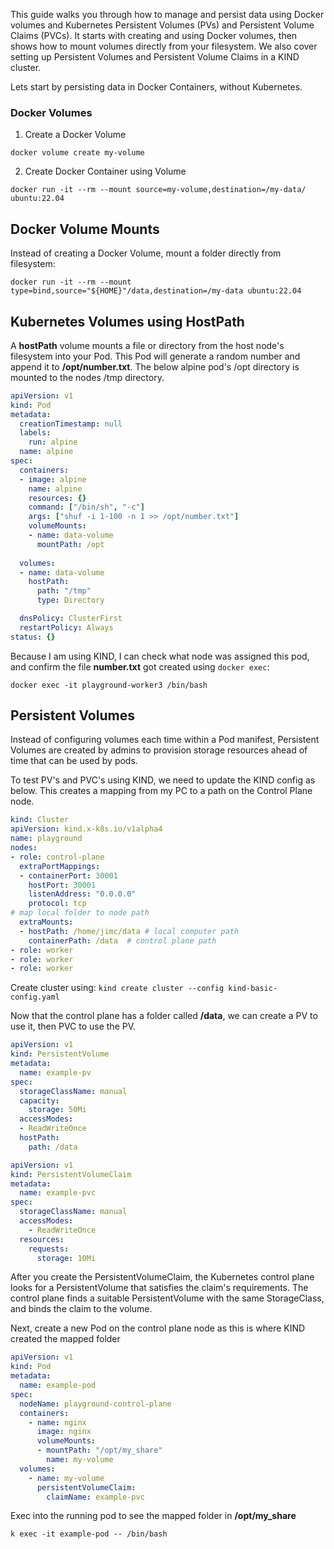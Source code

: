 This guide walks you through how to manage and persist data using Docker volumes and Kubernetes Persistent Volumes (PVs) and Persistent Volume Claims (PVCs). It starts with creating and using Docker volumes, then shows how to mount volumes directly from your filesystem. We also cover setting up Persistent Volumes and Persistent Volume Claims in a KIND cluster.

Lets start by persisting data in Docker Containers, without Kubernetes.

### Docker Volumes

1. Create a Docker Volume
``` shell
docker volume create my-volume
```

2.  Create Docker Container using Volume
``` shell
docker run -it --rm --mount source=my-volume,destination=/my-data/ ubuntu:22.04
```

## Docker Volume Mounts

Instead of creating a Docker Volume, mount a folder directly from filesystem:

``` shell
docker run -it --rm --mount type=bind,source="${HOME}"/data,destination=/my-data ubuntu:22.04
```

## Kubernetes Volumes using HostPath

A **hostPath** volume mounts a file or directory from the host node's filesystem into your Pod. This Pod will generate a random number and append it to **/opt/number.txt**.
The below alpine pod's /opt directory is mounted to the nodes /tmp directory.


``` yaml
apiVersion: v1
kind: Pod
metadata:
  creationTimestamp: null
  labels:
    run: alpine
  name: alpine
spec:
  containers:
  - image: alpine
    name: alpine
    resources: {}
    command: ["/bin/sh", "-c"]
    args: ["shuf -i 1-100 -n 1 >> /opt/number.txt"]
    volumeMounts:
    - name: data-volume
      mountPath: /opt
  
  volumes:
  - name: data-volume
    hostPath:
      path: "/tmp"
      type: Directory

  dnsPolicy: ClusterFirst
  restartPolicy: Always
status: {}

```
Because I am using KIND, I can check what node was assigned this pod, and confirm the file **number.txt** got created using `docker exec`:
``` shell
docker exec -it playground-worker3 /bin/bash
```

## Persistent Volumes

Instead of configuring volumes each time within a Pod manifest, Persistent Volumes are created by admins to provision storage resources ahead of time that can be used by pods.

To test PV's and PVC's using KIND, we need to update the KIND config as below. This creates a mapping from my PC to a path on the Control Plane node.

``` yaml
kind: Cluster
apiVersion: kind.x-k8s.io/v1alpha4
name: playground
nodes:
- role: control-plane
  extraPortMappings:
  - containerPort: 30001
    hostPort: 30001
    listenAddress: "0.0.0.0"
    protocol: tcp
# map local folder to node path
  extraMounts:
  - hostPath: /home/jimc/data # local computer path
    containerPath: /data  # control plane path
- role: worker
- role: worker
- role: worker
```

Create cluster using: `kind create cluster --config kind-basic-config.yaml`

Now that the control plane has a folder called **/data**, we can create a PV to use it, then PVC to use the PV.

``` yaml
apiVersion: v1
kind: PersistentVolume
metadata:
  name: example-pv
spec:
  storageClassName: manual
  capacity:
    storage: 50Mi
  accessModes:
  - ReadWriteOnce
  hostPath:
    path: /data
```

``` yaml
apiVersion: v1
kind: PersistentVolumeClaim
metadata:
  name: example-pvc
spec:
  storageClassName: manual
  accessModes:
    - ReadWriteOnce
  resources:
    requests:
      storage: 10Mi
```

After you create the PersistentVolumeClaim, the Kubernetes control plane looks for a PersistentVolume that satisfies the claim's requirements. The control plane finds a suitable PersistentVolume with the same StorageClass, and binds the claim to the volume.

Next, create a new Pod on the control plane node as this is where KIND created the mapped folder

``` yaml
apiVersion: v1
kind: Pod
metadata:
  name: example-pod
spec:
  nodeName: playground-control-plane
  containers:
    - name: nginx
      image: nginx
      volumeMounts:
      - mountPath: "/opt/my_share"
        name: my-volume
  volumes:
    - name: my-volume
      persistentVolumeClaim:
        claimName: example-pvc
```

Exec into the running pod to see the mapped folder in **/opt/my_share**

``` shell
k exec -it example-pod -- /bin/bash
```